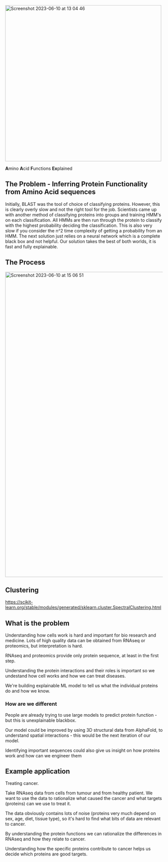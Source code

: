 <img width="499" alt="Screenshot 2023-06-10 at 13 04 46" src="https://github.com/dvlasits/AFEX.ai/assets/11242884/23fa2fb9-9deb-4f51-b742-40fd5a4111b6">


**A**mino **A**cid **F**unctions **Ex**plained

## The Problem - Inferring Protein Functionality from Amino Acid sequences

Initially, BLAST was the tool of choice of classifying proteins. However, this is clearly overly slow and not the right tool for the job. Scientists came up with another method of classifying proteins into groups and training HMM's on each classification. All HMMs are then run through the protein to classify with the highest probability deciding the classification. This is also very slow if you consider the n^2 time complexity of getting a probability from an HMM. The next solution just relies on a neural network which is a complete black box and not helpful. Our solution takes the best of both worlds, it is fast and fully explainable.


## The Process

<img width="975" alt="Screenshot 2023-06-10 at 15 06 51" src="https://github.com/dvlasits/AFEX.ai/assets/11242884/60748575-6289-439a-ae94-2a322f922ade">


## Clustering
https://scikit-learn.org/stable/modules/generated/sklearn.cluster.SpectralClustering.html

## What is the problem
Understanding how cells work is hard and important for bio research and medicine. Lots of high quality data can be obtained from RNAseq or proteomics, but interpretation is hard.

RNAseq and proteomics provide only protein sequence, at least in the first step.

Understanding the protein interactions and their roles is important so we undestand how cell works and how we can treat diseases.

We're building explainable ML model to tell us what the individual proteins do and how we know.

### How are we different
People are already trying to use large models to predict protein function - but this is unexplainable blackbox.

Our model could be improved by using 3D structural data from AlphaFold, to understand spatial interactions - this would be the next iteration of our model.

Identifying important sequences could also give us insight on how proteins work and how can we engineer them

## Example application
Treating cancer.

Take RNAseq data from cells from tumour and from healthy patient. We want to use the data to rationalize what caused the cancer and what targets (proteins) can we use to treat it.

The data obviously contains lots of noise (proteins very much depend on sex, age, diet, tissue type), so it's hard to find what bits of data are relevant to cancer.

By understanding the protein functions we can rationalize the differences in RNAseq and how they relate to cancer.

Understanding how the specific proteins contribute to cancer helps us decide which proteins are good targets.
